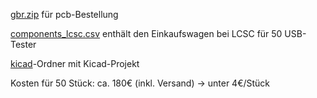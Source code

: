 [gbr.zip](gbr.zip) für pcb-Bestellung

[components_lcsc.csv](components_lcsc.csv) enthält den Einkaufswagen bei LCSC für 50 USB-Tester

[kicad](kicad)-Ordner mit Kicad-Projekt


Kosten für 50 Stück: ca. 180€ (inkl. Versand) &#8594; unter 4€/Stück
